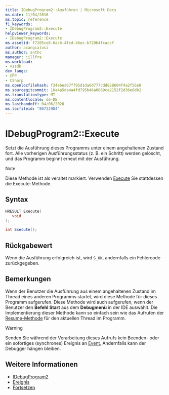```yaml
---
title: IDebugProgram2::Ausführen | Microsoft Docs
ms.date: 11/04/2016
ms.topic: reference
f1_keywords:
- IDebugProgram2::Execute
helpviewer_keywords:
- IDebugProgram2::Execute
ms.assetid: f7205ce8-0ac6-4fcd-b6ec-b720b4fcaccf
author: acangialosi
ms.author: anthc
manager: jillfra
ms.workload:
- vssdk
dev_langs:
- CPP
- CSharp
ms.openlocfilehash: f34ebea67ff95d1da6d777cdd828604f4a2f56e8
ms.sourcegitcommit: 16a4a5da4a4fd795b46a0869ca2152f2d36e6db2
ms.translationtype: MT
ms.contentlocale: de-DE
ms.lasthandoff: 04/06/2020
ms.locfileid: "80722984"
---
```

# <a name="idebugprogram2execute"></a>IDebugProgram2::Execute
Setzt die Ausführung dieses Programms unter einem angehaltenen Zustand fort. Alle vorherigen Ausführungsstatus (z. B. ein Schritt) werden gelöscht, und das Programm beginnt erneut mit der Ausführung.

> [!NOTE]
> Diese Methode ist als veraltet markiert. Verwenden [Execute](../../../extensibility/debugger/reference/idebugprocess3-execute.md) Sie stattdessen die Execute-Methode.

## <a name="syntax"></a>Syntax

```cpp
HRESULT Execute(
   void
);
```

```csharp
int Execute();
```

## <a name="return-value"></a>Rückgabewert
 Wenn die Ausführung erfolgreich ist, wird `S_OK`, andernfalls ein Fehlercode zurückgegeben.

## <a name="remarks"></a>Bemerkungen
 Wenn der Benutzer die Ausführung aus einem angehaltenen Zustand im Thread eines anderen Programms startet, wird diese Methode für dieses Programm aufgerufen. Diese Methode wird auch aufgerufen, wenn der Benutzer den **Befehl Start** aus dem **Debugmenü** in der IDE auswählt. Die Implementierung dieser Methode kann so einfach sein wie das Aufrufen der [Resume-Methode](../../../extensibility/debugger/reference/idebugthread2-resume.md) für den aktuellen Thread im Programm.

> [!WARNING]
> Senden Sie während der Verarbeitung dieses Aufrufs kein Beenden- oder ein sofortiges (synchrones) Ereignis an [Event.](../../../extensibility/debugger/reference/idebugeventcallback2-event.md) Andernfalls kann der Debugger hängen bleiben.

## <a name="see-also"></a>Weitere Informationen
- [IDebugProgram2](../../../extensibility/debugger/reference/idebugprogram2.md)
- [Ereignis](../../../extensibility/debugger/reference/idebugeventcallback2-event.md)
- [Fortsetzen](../../../extensibility/debugger/reference/idebugthread2-resume.md)
